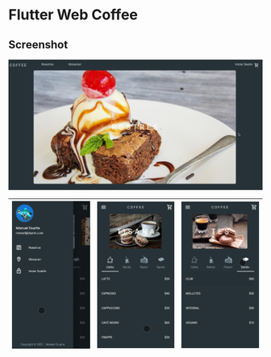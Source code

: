 # Flutter Web Coffee

## Screenshot
![Xamarin ScreenShots](docs/Screenshot_101.png)


![Xamarin ScreenShots](docs/Screenshot_102.png) | ![Xamarin ScreenShots](docs/Screenshot_103.png) | ![Xamarin ScreenShots](docs/Screenshot_104.png)
-----------------------------------|--------------------------------|-----------------------------------
